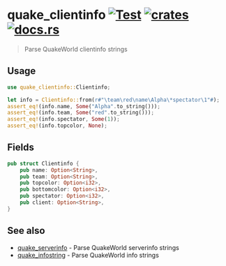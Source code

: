 # quake_clientinfo [![Test](https://github.com/vikpe/quake_clientinfo/actions/workflows/test.yml/badge.svg?branch=main)](https://github.com/vikpe/quake_clientinfo/actions/workflows/test.yml) [![crates](https://img.shields.io/crates/v/quake_clientinfo)](https://crates.io/crates/quake_clientinfo) [![docs.rs](https://img.shields.io/docsrs/quake_clientinfo)](https://docs.rs/quake_clientinfo/)

> Parse QuakeWorld clientinfo strings

## Usage

```rust
use quake_clientinfo::Clientinfo;

let info = Clientinfo::from(r#"\team\red\name\Alpha\*spectator\1"#);
assert_eq!(info.name, Some("Alpha".to_string()));
assert_eq!(info.team, Some("red".to_string()));
assert_eq!(info.spectator, Some(1));
assert_eq!(info.topcolor, None);
```

## Fields

```rust
pub struct Clientinfo {
    pub name: Option<String>,
    pub team: Option<String>,
    pub topcolor: Option<i32>,
    pub bottomcolor: Option<i32>,
    pub spectator: Option<i32>,
    pub client: Option<String>,
}
```

## See also

* [quake_serverinfo](https://github.com/vikpe/quake_serverinfo) - Parse QuakeWorld serverinfo strings
* [quake_infostring](https://github.com/vikpe/quake_infostring) - Parse QuakeWorld info strings
